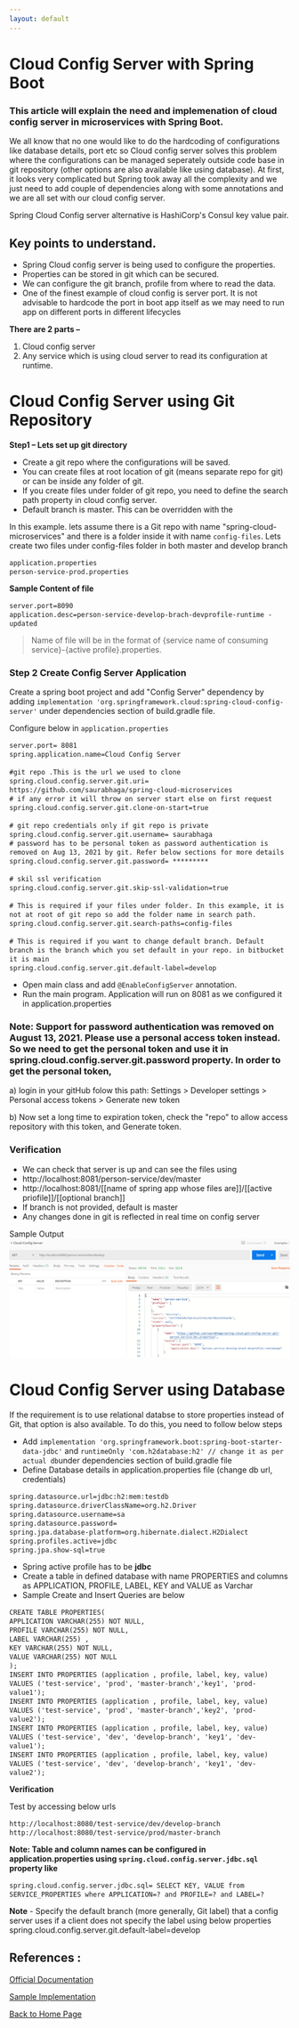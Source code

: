 ```yaml
---
layout: default
---
```


# Cloud Config Server with Spring Boot

### This article will explain the need and implemenation of cloud config server in microservices with Spring Boot.

We all know that no one would like to do the hardcoding of configurations like database details, port etc so Cloud config server solves this problem where the configurations can be managed seperately outside code base in git repository (other options are also available like using database).  At first, it looks very complicated but Spring took away all the complexity and we just need to add couple of dependencies along with some annotations and we are all set with our cloud config server.

Spring Cloud Config server alternative is HashiCorp's Consul key value pair.

## Key points to understand.
- Spring Cloud config server is being used to configure the properties. 
- Properties can be stored in git which can be secured.
- We can configure the git branch, profile from where to read the data.
- One of the finest example of cloud config is server port. It is not advisable to hardcode the port in boot app itself as we may need to run app on different ports in different lifecycles

**There are 2 parts –**

1. Cloud config server 
2. Any service which is using cloud server to read its configuration at runtime.


# Cloud Config Server using Git Repository

**Step1 – Lets set up git directory**

- Create a git repo where the configurations will be saved. 
- You can create files at root location of git (means separate repo for git) or can be inside any folder of git. 
- If you create files under folder of git repo, you need to define the search path property in cloud config server.
- Default branch is master. This can be overridden with the 

In this example. lets assume there is a Git repo with name "spring-cloud-microservices" and there is a folder inside it with name `config-files`. Lets create two files under config-files folder in both master and develop branch
 
```
application.properties
person-service-prod.properties
```

**Sample Content of file**
```
server.port=8090
application.desc=person-service-develop-brach-devprofile-runtime - updated
```
> Name of file will be in the format of  {service name of consuming service}-{active profile}.properties.

### Step 2 Create Config Server Application

Create a spring boot project and add "Config Server" dependency by adding `implementation 'org.springframework.cloud:spring-cloud-config-server'` under dependencies section of build.gradle file.

Configure below in `application.properties` 

```
server.port= 8081
spring.application.name=Cloud Config Server

#git repo .This is the url we used to clone 
spring.cloud.config.server.git.uri= https://github.com/saurabhaga/spring-cloud-microservices
# if any error it will throw on server start else on first request
spring.cloud.config.server.git.clone-on-start=true

# git repo credentials only if git repo is private 
spring.cloud.config.server.git.username= saurabhaga
# password has to be personal token as password authentication is removed on Aug 13, 2021 by git. Refer below sections for more details
spring.cloud.config.server.git.password= ********* 

# skil ssl verification
spring.cloud.config.server.git.skip-ssl-validation=true

# This is required if your files under folder. In this example, it is not at root of git repo so add the folder name in search path.
spring.cloud.config.server.git.search-paths=config-files

# This is required if you want to change default branch. Default branch is the branch which you set default in your repo. in bitbucket it is main
spring.cloud.config.server.git.default-label=develop

```

- Open main class and add `@EnableConfigServer` annotation.
- Run the main program. Application will run on 8081 as we configured it in application.properties

### Note:  Support for password authentication was removed on August 13, 2021. Please use a personal access token instead.  So we need to get the personal token and use it in spring.cloud.config.server.git.password property. In order to get the personal token, 
 a) login in your gitHub folow this path: Settings > Developer settings > Personal access tokens > Generate new token
 
 b)  Now set a long time to expiration token, check the "repo" to allow access repository with this token, and Generate token.
### Verification
- We can check that server is up and can see the files using 
- http://localhost:8081/person-service/dev/master
-  http://localhost:8081/[[name of spring app whose files are]]/[[active priofile]]/[[optional branch]]
- If branch is not provided, default is master
- Any changes done in git is reflected in real time on config server

Sample Output 
![sample](../images/cloud-config-1.png)


# Cloud Config Server using Database
If the requirement is to use relational databse to store properties instead of Git, that option is also available. To do this, you need to follow below steps
- Add `implementation 'org.springframework.boot:spring-boot-starter-data-jdbc'` and `runtimeOnly 'com.h2database:h2' // change it as per actual db`under dependencies section of build.gradle file 
- Define Database details in application.properties file (change db url, credentials)
```
spring.datasource.url=jdbc:h2:mem:testdb
spring.datasource.driverClassName=org.h2.Driver
spring.datasource.username=sa
spring.datasource.password=
spring.jpa.database-platform=org.hibernate.dialect.H2Dialect
spring.profiles.active=jdbc
spring.jpa.show-sql=true
```
- Spring active profile has to be  **jdbc**
- Create a table in defined database with name PROPERTIES and columns as APPLICATION, PROFILE, LABEL, KEY and VALUE as Varchar
- Sample Create and Insert Queries are below 
```
CREATE TABLE PROPERTIES(
APPLICATION VARCHAR(255) NOT NULL,
PROFILE VARCHAR(255) NOT NULL,
LABEL VARCHAR(255) ,
KEY VARCHAR(255) NOT NULL,
VALUE VARCHAR(255) NOT NULL
);
INSERT INTO PROPERTIES (application , profile, label, key, value) VALUES ('test-service', 'prod', 'master-branch','key1', 'prod-value1');
INSERT INTO PROPERTIES (application , profile, label, key, value) VALUES ('test-service', 'prod', 'master-branch','key2', 'prod-value2');
INSERT INTO PROPERTIES (application , profile, label, key, value) VALUES ('test-service', 'dev', 'develop-branch', 'key1', 'dev-value1');
INSERT INTO PROPERTIES (application , profile, label, key, value) VALUES ('test-service', 'dev', 'develop-branch', 'key1', 'dev-value2');
```

**Verification**

Test by accessing below urls
```
http://localhost:8080/test-service/dev/develop-branch
http://localhost:8080/test-service/prod/master-branch
```
**Note: Table and column names can be configured in application.properties using `spring.cloud.config.server.jdbc.sql` property like**

```
spring.cloud.config.server.jdbc.sql= SELECT KEY, VALUE from SERVICE_PROPERTIES where APPLICATION=? and PROFILE=? and LABEL=?
```

**Note** - Specify the default branch (more generally, Git label) that a config server uses if a client does not specify the label using below properties
spring.cloud.config.server.git.default-label=develop

## References :
[Official Documentation](https://docs.spring.io/spring-cloud-config/docs/current/reference/html/)

[Sample Implementation](https://github.com/saurabhaga/spring-cloud-microservices/tree/develop/ConfigServer/)


[Back to Home Page](../)
